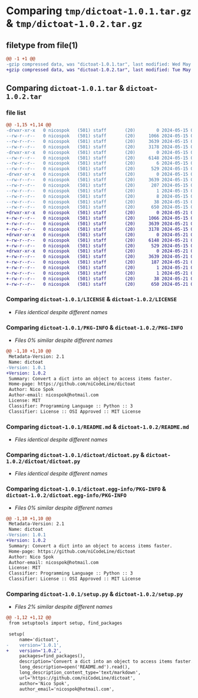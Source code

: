 # Comparing `tmp/dictoat-1.0.1.tar.gz` & `tmp/dictoat-1.0.2.tar.gz`

## filetype from file(1)

```diff
@@ -1 +1 @@
-gzip compressed data, was "dictoat-1.0.1.tar", last modified: Wed May 15 05:49:18 2024, max compression
+gzip compressed data, was "dictoat-1.0.2.tar", last modified: Tue May 21 06:24:27 2024, max compression
```

## Comparing `dictoat-1.0.1.tar` & `dictoat-1.0.2.tar`

### file list

```diff
@@ -1,15 +1,14 @@
-drwxr-xr-x   0 nicospok   (501) staff       (20)        0 2024-05-15 05:49:18.916274 dictoat-1.0.1/
--rw-r--r--   0 nicospok   (501) staff       (20)     1066 2024-05-15 05:40:04.000000 dictoat-1.0.1/LICENSE
--rw-r--r--   0 nicospok   (501) staff       (20)     3639 2024-05-15 05:49:18.915102 dictoat-1.0.1/PKG-INFO
--rw-r--r--   0 nicospok   (501) staff       (20)     3178 2024-05-15 05:40:04.000000 dictoat-1.0.1/README.md
-drwxr-xr-x   0 nicospok   (501) staff       (20)        0 2024-05-15 05:49:18.910170 dictoat-1.0.1/dictoat/
--rw-r--r--   0 nicospok   (501) staff       (20)     6148 2024-05-15 05:40:04.000000 dictoat-1.0.1/dictoat/.DS_Store
--rw-r--r--   0 nicospok   (501) staff       (20)        6 2024-05-15 05:40:04.000000 dictoat-1.0.1/dictoat/__init__.py
--rw-r--r--   0 nicospok   (501) staff       (20)      529 2024-05-15 05:40:04.000000 dictoat-1.0.1/dictoat/dictoat.py
-drwxr-xr-x   0 nicospok   (501) staff       (20)        0 2024-05-15 05:49:18.914162 dictoat-1.0.1/dictoat.egg-info/
--rw-r--r--   0 nicospok   (501) staff       (20)     3639 2024-05-15 05:49:17.000000 dictoat-1.0.1/dictoat.egg-info/PKG-INFO
--rw-r--r--   0 nicospok   (501) staff       (20)      207 2024-05-15 05:49:18.000000 dictoat-1.0.1/dictoat.egg-info/SOURCES.txt
--rw-r--r--   0 nicospok   (501) staff       (20)        1 2024-05-15 05:49:17.000000 dictoat-1.0.1/dictoat.egg-info/dependency_links.txt
--rw-r--r--   0 nicospok   (501) staff       (20)        8 2024-05-15 05:49:17.000000 dictoat-1.0.1/dictoat.egg-info/top_level.txt
--rw-r--r--   0 nicospok   (501) staff       (20)       38 2024-05-15 05:49:18.916514 dictoat-1.0.1/setup.cfg
--rw-r--r--   0 nicospok   (501) staff       (20)      650 2024-05-15 05:40:04.000000 dictoat-1.0.1/setup.py
+drwxr-xr-x   0 nicospok   (501) staff       (20)        0 2024-05-21 06:24:27.757303 dictoat-1.0.2/
+-rw-r--r--   0 nicospok   (501) staff       (20)     1066 2024-05-15 05:40:04.000000 dictoat-1.0.2/LICENSE
+-rw-r--r--   0 nicospok   (501) staff       (20)     3639 2024-05-21 06:24:27.756427 dictoat-1.0.2/PKG-INFO
+-rw-r--r--   0 nicospok   (501) staff       (20)     3178 2024-05-15 05:40:04.000000 dictoat-1.0.2/README.md
+drwxr-xr-x   0 nicospok   (501) staff       (20)        0 2024-05-21 06:24:27.751504 dictoat-1.0.2/dictoat/
+-rw-r--r--   0 nicospok   (501) staff       (20)     6148 2024-05-21 06:21:01.000000 dictoat-1.0.2/dictoat/.DS_Store
+-rw-r--r--   0 nicospok   (501) staff       (20)      529 2024-05-15 05:40:04.000000 dictoat-1.0.2/dictoat/dictoat.py
+drwxr-xr-x   0 nicospok   (501) staff       (20)        0 2024-05-21 06:24:27.755335 dictoat-1.0.2/dictoat.egg-info/
+-rw-r--r--   0 nicospok   (501) staff       (20)     3639 2024-05-21 06:24:27.000000 dictoat-1.0.2/dictoat.egg-info/PKG-INFO
+-rw-r--r--   0 nicospok   (501) staff       (20)      187 2024-05-21 06:24:27.000000 dictoat-1.0.2/dictoat.egg-info/SOURCES.txt
+-rw-r--r--   0 nicospok   (501) staff       (20)        1 2024-05-21 06:24:27.000000 dictoat-1.0.2/dictoat.egg-info/dependency_links.txt
+-rw-r--r--   0 nicospok   (501) staff       (20)        1 2024-05-21 06:24:27.000000 dictoat-1.0.2/dictoat.egg-info/top_level.txt
+-rw-r--r--   0 nicospok   (501) staff       (20)       38 2024-05-21 06:24:27.757568 dictoat-1.0.2/setup.cfg
+-rw-r--r--   0 nicospok   (501) staff       (20)      650 2024-05-21 06:21:08.000000 dictoat-1.0.2/setup.py
```

### Comparing `dictoat-1.0.1/LICENSE` & `dictoat-1.0.2/LICENSE`

 * *Files identical despite different names*

### Comparing `dictoat-1.0.1/PKG-INFO` & `dictoat-1.0.2/PKG-INFO`

 * *Files 0% similar despite different names*

```diff
@@ -1,10 +1,10 @@
 Metadata-Version: 2.1
 Name: dictoat
-Version: 1.0.1
+Version: 1.0.2
 Summary: Convert a dict into an object to access items faster.
 Home-page: https://github.com/niCodeLine/dictoat
 Author: Nico Spok
 Author-email: nicospok@hotmail.com
 License: MIT
 Classifier: Programming Language :: Python :: 3
 Classifier: License :: OSI Approved :: MIT License
```

### Comparing `dictoat-1.0.1/README.md` & `dictoat-1.0.2/README.md`

 * *Files identical despite different names*

### Comparing `dictoat-1.0.1/dictoat/dictoat.py` & `dictoat-1.0.2/dictoat/dictoat.py`

 * *Files identical despite different names*

### Comparing `dictoat-1.0.1/dictoat.egg-info/PKG-INFO` & `dictoat-1.0.2/dictoat.egg-info/PKG-INFO`

 * *Files 0% similar despite different names*

```diff
@@ -1,10 +1,10 @@
 Metadata-Version: 2.1
 Name: dictoat
-Version: 1.0.1
+Version: 1.0.2
 Summary: Convert a dict into an object to access items faster.
 Home-page: https://github.com/niCodeLine/dictoat
 Author: Nico Spok
 Author-email: nicospok@hotmail.com
 License: MIT
 Classifier: Programming Language :: Python :: 3
 Classifier: License :: OSI Approved :: MIT License
```

### Comparing `dictoat-1.0.1/setup.py` & `dictoat-1.0.2/setup.py`

 * *Files 2% similar despite different names*

```diff
@@ -1,12 +1,12 @@
 from setuptools import setup, find_packages
 
 setup(
     name='dictoat',
-    version='1.0.1',
+    version='1.0.2',
     packages=find_packages(),
     description='Convert a dict into an object to access items faster.',
     long_description=open('README.md').read(),
     long_description_content_type='text/markdown',
     url='https://github.com/niCodeLine/dictoat',
     author='Nico Spok',
     author_email='nicospok@hotmail.com',
```

